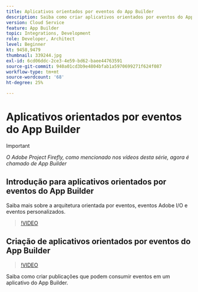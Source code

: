 ```yaml
---
title: Aplicativos orientados por eventos do App Builder
description: Saiba como criar aplicativos orientados por eventos do App Builder.
version: Cloud Service
feature: App Builder
topic: Integrations, Development
role: Developer, Architect
level: Beginner
kt: 9458,9479
thumbnail: 339244.jpg
exl-id: 6cd06ddc-2ce3-4e59-bd62-baee44763591
source-git-commit: 940a01cd3b9e4804bfab1a5970699271f624f087
workflow-type: tm+mt
source-wordcount: '68'
ht-degree: 25%

---
```


# Aplicativos orientados por eventos do App Builder

>[!IMPORTANT]
>
> _O Adobe Project Firefly, como mencionado nos vídeos desta série, agora é chamado de App Builder_

## Introdução para aplicativos orientados por eventos do App Builder

Saiba mais sobre a arquitetura orientada por eventos, eventos Adobe I/O e eventos personalizados.

>[!VIDEO](https://video.tv.adobe.com/v/339244/?quality=12&learn=on)

## Criação de aplicativos orientados por eventos do App Builder

>[!VIDEO](https://video.tv.adobe.com/v/339245/?quality=12&learn=on)

Saiba como criar publicações que podem consumir eventos em um aplicativo do App Builder.
